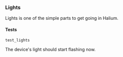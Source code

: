 ### Lights

Lights is one of the simple parts to get going in Halium.

#### Tests

```
test_lights
```

The device's light should start flashing now.
